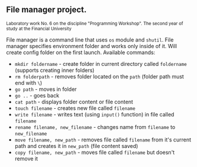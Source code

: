 File manager project. 
---
<sub>Laboratory work No. 6 on the discipline "Programming Workshop". The second year of study at the Financial University</sub>

File manager is a command line that uses `os` module and `shutil`. File manager specifies environment folder and works only inside of it. Will create config folder on the first launch. Available commands:
* `mkdir foldername` - create folder in current directory called `foldername` (supports creating inner folders)
* `rm folderpath` - removes folder located on the `path` (folder path must end with `\`)
* `go path` - moves in folder
* `go ..` - goes back
* `cat path` - displays folder content or file content
* `touch filename` - creates new file called `filename`
* `write filename` - writes text (using `input()` function) in file called `filename`
* `rename filename, new_filename` - changes name from `filename` to `new_filename`
* `move filename, new_path` - removes file called `filename` from it's current path and creates it in `new_path` (file content saved)
* `copy filename, new_path` - moves file called `filename` but doesn't remove it

